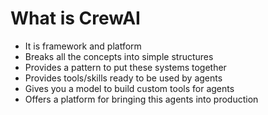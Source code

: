 # What is CrewAI

* It is framework and platform
* Breaks all the concepts into simple structures
* Provides a pattern to put these systems together
* Provides tools/skills ready to be used by agents
* Gives you a model to build custom tools for agents
* Offers a platform for bringing this agents into production
